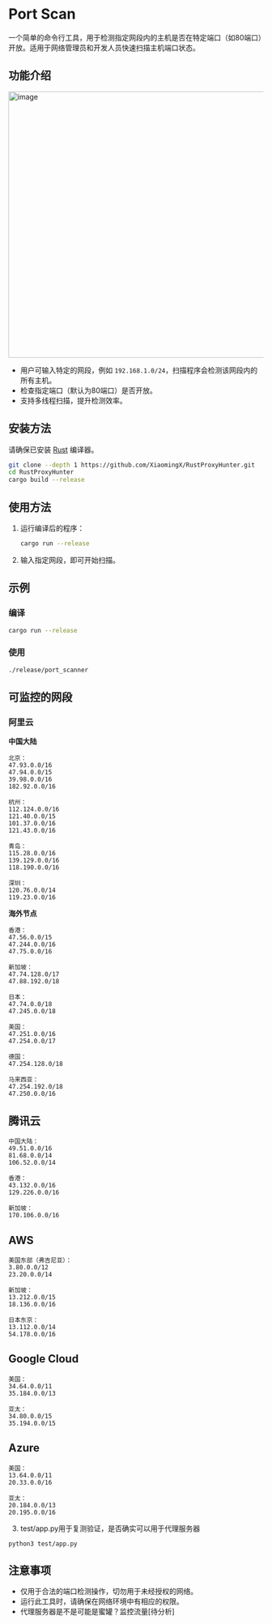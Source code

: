 # Port Scan

一个简单的命令行工具，用于检测指定网段内的主机是否在特定端口（如80端口）开放。适用于网络管理员和开发人员快速扫描主机端口状态。

## 功能介绍

<img width="526" alt="image" src="https://github.com/user-attachments/assets/3d2c8124-ec4c-4db1-9987-fec47440952b">

- 用户可输入特定的网段，例如 `192.168.1.0/24`，扫描程序会检测该网段内的所有主机。
- 检查指定端口（默认为80端口）是否开放。
- 支持多线程扫描，提升检测效率。

## 安装方法

请确保已安装 [Rust](https://www.rust-lang.org/) 编译器。

```bash
git clone --depth 1 https://github.com/XiaomingX/RustProxyHunter.git
cd RustProxyHunter
cargo build --release
```

## 使用方法

1. 运行编译后的程序：

   ```bash
   cargo run --release
   ```

2. 输入指定网段，即可开始扫描。

## 示例
### 编译
```bash
cargo run --release
```

### 使用
```bash
./release/port_scanner
```

## 可监控的网段

### 阿里云
**中国大陆**
```
北京：
47.93.0.0/16
47.94.0.0/15
39.98.0.0/16
182.92.0.0/16

杭州：
112.124.0.0/16
121.40.0.0/15
101.37.0.0/16
121.43.0.0/16

青岛：
115.28.0.0/16
139.129.0.0/16
118.190.0.0/16

深圳：
120.76.0.0/14
119.23.0.0/16
```

**海外节点**
```
香港：
47.56.0.0/15
47.244.0.0/16
47.75.0.0/16

新加坡：
47.74.128.0/17
47.88.192.0/18

日本：
47.74.0.0/18
47.245.0.0/18

美国：
47.251.0.0/16
47.254.0.0/17

德国：
47.254.128.0/18

马来西亚：
47.254.192.0/18
47.250.0.0/16
```

## 腾讯云
```
中国大陆：
49.51.0.0/16
81.68.0.0/14
106.52.0.0/14

香港：
43.132.0.0/16
129.226.0.0/16

新加坡：
170.106.0.0/16
```

## AWS
```
美国东部（弗吉尼亚）：
3.80.0.0/12
23.20.0.0/14

新加坡：
13.212.0.0/15
18.136.0.0/16

日本东京：
13.112.0.0/14
54.178.0.0/16
```

## Google Cloud
```
美国：
34.64.0.0/11
35.184.0.0/13

亚太：
34.80.0.0/15
35.194.0.0/15
```

## Azure
```
美国：
13.64.0.0/11
20.33.0.0/16

亚太：
20.184.0.0/13
20.195.0.0/16
```

3. test/app.py用于复测验证，是否确实可以用于代理服务器
```
python3 test/app.py
```

## 注意事项

- 仅用于合法的端口检测操作，切勿用于未经授权的网络。
- 运行此工具时，请确保在网络环境中有相应的权限。
- 代理服务器是不是可能是蜜罐？监控流量[待分析]
